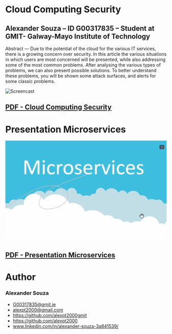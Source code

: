 # Cloud Computing Security
## Alexander Souza – ID G00317835 – Student at GMIT- Galway-Mayo Institute of Technology
Abstract — Due to the potential of the cloud for the various IT services, there is a growing concern over security. In this article the various situations in which users are most concerned will be presented, while also addressing some of the most common problems. After analysing the various types of problems, we can also present possible solutions. To better understand these problems, you will be shown some attack surfaces, and alerts for some classic problems.

![Screencast](Screencast/CloudComputingSecurity.gif)

## [PDF - Cloud Computing Security](https://github.com/alexpt2000gmit/4Year_LiteratureReview/blob/master/Alexander%20Souza%20-%20Cloud%20Computing%20Security.pdf)


# Presentation Microservices

![Screencast](Screencast/Microservices.gif)

## [PDF - Presentation Microservices](https://github.com/alexpt2000gmit/4Year_LiteratureReview/blob/master/Alexander%20Souza%20-%20%20Microservices.pdf)

# Author

### Alexander Souza
- G00317835@gmit.ie
- alexpt2000@gmail.com
- https://github.com/alexpt2000gmit
- https://github.com/alexpt2000
- www.linkedin.com/in/alexander-souza-3a841539/



